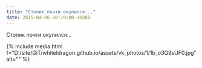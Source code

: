 ```yaml
---
title: "Столик почти окупился..."
date: 2015-04-06 10:19:00 +0300
---
```


Столик почти окупился...

{% include media.html f="D:/site/GiT/whiteldragon.github.io/assets/vk_photos/1/1b_o3Q9sUF0.jpg" alt="" %}
